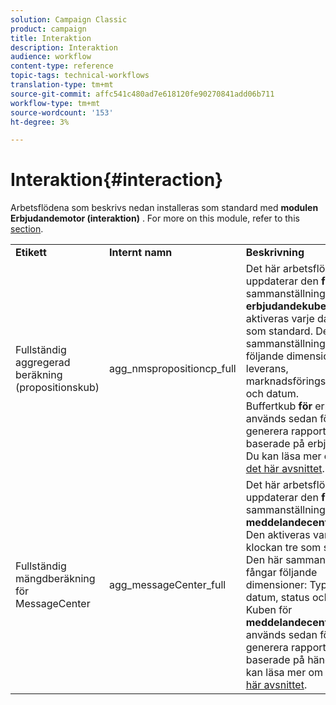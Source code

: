 ```yaml
---
solution: Campaign Classic
product: campaign
title: Interaktion
description: Interaktion
audience: workflow
content-type: reference
topic-tags: technical-workflows
translation-type: tm+mt
source-git-commit: affc541c480ad7e618120fe90270841add06b711
workflow-type: tm+mt
source-wordcount: '153'
ht-degree: 3%

---
```



# Interaktion{#interaction}

Arbetsflödena som beskrivs nedan installeras som standard med **modulen Erbjudandemotor (interaktion)** . For more on this module, refer to this [section](../../interaction/using/interaction-and-offer-management.md).

<table> 
 <tbody> 
  <tr> 
   <td> <strong>Etikett</strong><br /> </td> 
   <td> <strong>Internt namn</strong><br /> </td> 
   <td> <strong>Beskrivning</strong><br /> </td> 
  </tr> 
  <tr> 
   <td> <span class="uicontrol">Fullständig aggregerad beräkning (propositionskub)</span> <br /> </td> 
   <td> <span class="uicontrol">agg_nmspropositioncp_full</span> <br /> </td> 
   <td> Det här arbetsflödet uppdaterar den <strong>fullständiga</strong> sammanställningen för <strong>erbjudandekuben</strong> . Den aktiveras varje dag kl. 6.00 som standard. Den här sammanställningen fångar följande dimensioner: Kanal, leverans, marknadsföringserbjudande och datum.<br /> Buffertkub <strong>för</strong> erbjudanden används sedan för att generera rapporter baserade på erbjudanden. Du kan läsa mer om kuber i <a href="../../reporting/using/about-cubes.md">det här avsnittet</a>.<br /> </td> 
  </tr> 
   <tr> 
   <td> <span class="uicontrol">Fullständig mängdberäkning för MessageCenter</span> <br /> </td> 
   <td> <span class="uicontrol">agg_messageCenter_full</span> <br /> </td> 
   <td> Det här arbetsflödet uppdaterar den <strong>fullständiga</strong> sammanställningen för <strong>meddelandecenterkuben</strong> . Den aktiveras varje dag klockan tre som standard. Den här sammanställningen fångar följande dimensioner: Typ av kanal, datum, status och händelse.<br /> Kuben för <strong>meddelandecentret</strong> används sedan för att generera rapporter baserade på händelser. Du kan läsa mer om kuber i <a href="../../reporting/using/about-cubes.md">det här avsnittet</a>.<br /> </td> 
   <td> <br /> </td> 
  </tr> 
 </tbody> 
</table>

